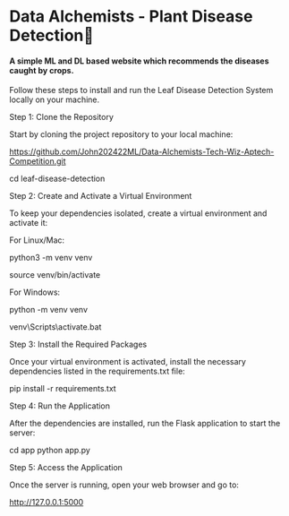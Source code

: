 # Data Alchemists - Plant Disease Detection🌿
#### A simple ML and DL based website which recommends the diseases caught by crops.

Follow these steps to install and run the Leaf Disease Detection System locally on your machine.

Step 1: Clone the Repository

Start by cloning the project repository to your local machine:

https://github.com/John202422ML/Data-Alchemists-Tech-Wiz-Aptech-Competition.git

cd leaf-disease-detection

Step 2: Create and Activate a Virtual Environment

To keep your dependencies isolated, create a virtual environment and activate it:

For Linux/Mac:

python3 -m venv venv

source venv/bin/activate

For Windows:

python -m venv venv

venv\Scripts\activate.bat

Step 3: Install the Required Packages

Once your virtual environment is activated, install the necessary dependencies listed in the requirements.txt file:

pip install -r requirements.txt

Step 4: Run the Application

After the dependencies are installed, run the Flask application to start the server:

cd app python app.py

Step 5: Access the Application

Once the server is running, open your web browser and go to:

http://127.0.0.1:5000
